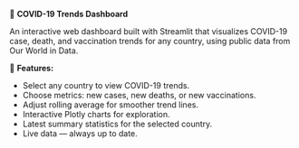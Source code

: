 🦠 **COVID-19 Trends Dashboard**

An interactive web dashboard built with Streamlit that visualizes COVID-19 case, death, and vaccination trends for any country, using public data from Our World in Data.

🚀 **Features:**
- Select any country to view COVID-19 trends.
- Choose metrics: new cases, new deaths, or new vaccinations.
- Adjust rolling average for smoother trend lines.
- Interactive Plotly charts for exploration.
- Latest summary statistics for the selected country.
- Live data — always up to date.
